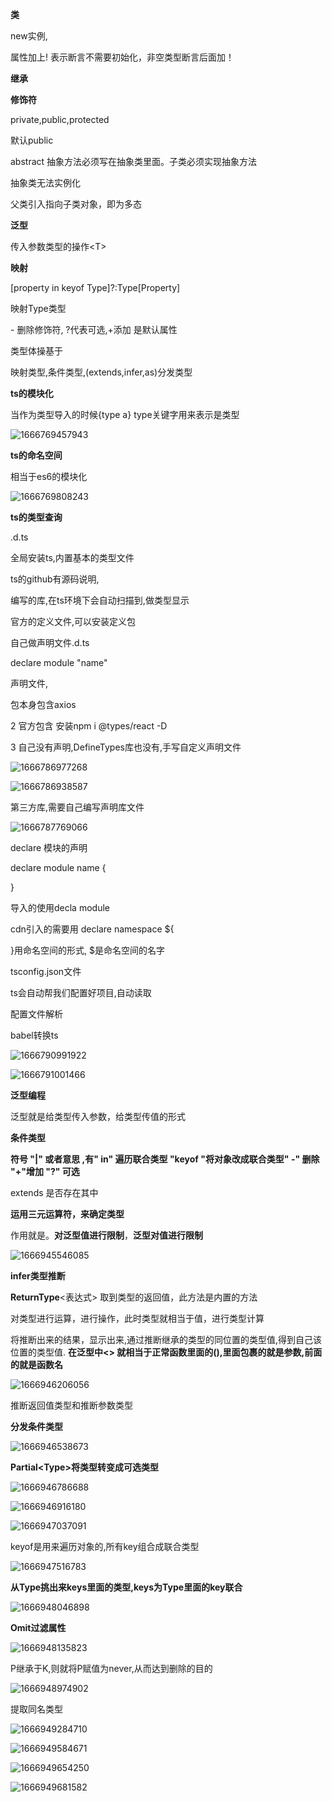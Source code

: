 **类**

new实例,



属性加上! 表示断言不需要初始化，非空类型断言后面加！

**继承**

**修饰符**

private,public,protected

默认public

abstract 抽象方法必须写在抽象类里面。子类必须实现抽象方法

抽象类无法实例化

父类引入指向子类对象，即为多态



**泛型**

传入参数类型的操作\<T>

**映射**

[property in keyof Type]?:Type[Property]

映射Type类型

\- 删除修饰符, ?代表可选,+添加 是默认属性

类型体操基于

映射类型,条件类型,(extends,infer,as)分发类型



**ts的模块化**

当作为类型导入的时候{type a} type关键字用来表示是类型

![1666769457943](C:\Users\dyqiang\AppData\Roaming\Typora\typora-user-images\1666769457943.png)

**ts的命名空间**

相当于es6的模块化

![1666769808243](C:\Users\dyqiang\AppData\Roaming\Typora\typora-user-images\1666769808243.png)

**ts的类型查询**

.d.ts

全局安装ts,内置基本的类型文件

ts的github有源码说明,

编写的库,在ts环境下会自动扫描到,做类型显示

官方的定义文件,可以安装定义包 

自己做声明文件.d.ts

declare module "name"





声明文件,

包本身包含axios

2 官方包含 安装npm i @types/react -D

3 自己没有声明,DefineTypes库也没有,手写自定义声明文件

![1666786977268](C:\Users\dyqiang\AppData\Roaming\Typora\typora-user-images\1666786977268.png)

![1666786938587](C:\Users\dyqiang\AppData\Roaming\Typora\typora-user-images\1666786938587.png)

第三方库,需要自己编写声明库文件

![1666787769066](C:\Users\dyqiang\AppData\Roaming\Typora\typora-user-images\1666787769066.png)

declare 模块的声明

declare module name {

}

导入的使用decla module

cdn引入的需要用 declare namespace ${

}用命名空间的形式, $是命名空间的名字



tsconfig.json文件

ts会自动帮我们配置好项目,自动读取



配置文件解析

babel转换ts

![1666790991922](C:\Users\dyqiang\AppData\Roaming\Typora\typora-user-images\1666790991922.png)

![1666791001466](C:\Users\dyqiang\AppData\Roaming\Typora\typora-user-images\1666791001466.png)

**泛型编程**

泛型就是给类型传入参数，给类型传值的形式

**条件类型**

**符号 "|" 或者意思 ,有" in" 遍历联合类型 "keyof "将对象改成联合类型" -" 删除 "+"增加 "?" 可选**

extends 是否存在其中 

**运用三元运算符，来确定类型**

作用就是。**对泛型值进行限制**，**泛型对值进行限制**

![1666945546085](C:\Users\dyqiang\AppData\Roaming\Typora\typora-user-images\1666945546085.png)

**infer类型推断**

**ReturnType**<表达式> 取到类型的返回值，此方法是内置的方法

对类型进行运算，进行操作，此时类型就相当于值，进行类型计算

将推断出来的结果，显示出来,通过推断继承的类型的同位置的类型值,得到自己该位置的类型值. **在泛型中<> 就相当于正常函数里面的(),里面包裹的就是参数,前面的就是函数名**

![1666946206056](C:\Users\dyqiang\AppData\Roaming\Typora\typora-user-images\1666946206056.png)

推断返回值类型和推断参数类型

**分发条件类型**

![1666946538673](C:\Users\dyqiang\AppData\Roaming\Typora\typora-user-images\1666946538673.png)

**Partial\<Type>将类型转变成可选类型**

![1666946786688](C:\Users\dyqiang\AppData\Roaming\Typora\typora-user-images\1666946786688.png)

![1666946916180](C:\Users\dyqiang\AppData\Roaming\Typora\typora-user-images\1666946916180.png)

![1666947037091](C:\Users\dyqiang\AppData\Roaming\Typora\typora-user-images\1666947037091.png)

keyof是用来遍历对象的,所有key组合成联合类型

![1666947516783](C:\Users\dyqiang\AppData\Roaming\Typora\typora-user-images\1666947516783.png)

**从Type挑出来keys里面的类型,keys为Type里面的key联合**

![1666948046898](C:\Users\dyqiang\AppData\Roaming\Typora\typora-user-images\1666948046898.png)

**Omit过滤属性**

![1666948135823](C:\Users\dyqiang\AppData\Roaming\Typora\typora-user-images\1666948135823.png)

P继承于K,则就将P赋值为never,从而达到删除的目的

![1666948974902](C:\Users\dyqiang\AppData\Roaming\Typora\typora-user-images\1666948974902.png)

提取同名类型

![1666949284710](C:\Users\dyqiang\AppData\Roaming\Typora\typora-user-images\1666949284710.png)

![1666949584671](C:\Users\dyqiang\AppData\Roaming\Typora\typora-user-images\1666949584671.png)

![1666949654250](C:\Users\dyqiang\AppData\Roaming\Typora\typora-user-images\1666949654250.png)

![1666949681582](C:\Users\dyqiang\AppData\Roaming\Typora\typora-user-images\1666949681582.png)